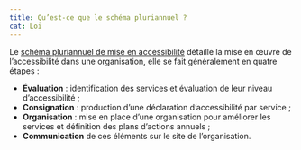 ```yaml
---
title: Qu’est-ce que le schéma pluriannuel ?
cat: Loi
---
```


Le [schéma pluriannuel de mise en accessibilité](/obligations/schema-pluriannuel/) détaille la mise en œuvre de l’accessibilité dans une organisation, elle se fait généralement en quatre étapes :

- **Évaluation** : identification des services et évaluation de leur niveau d’accessibilité ;
- **Consignation** : production d’une déclaration d’accessibilité par service ;
- **Organisation** : mise en place d’une organisation pour améliorer les services et définition des plans d’actions annuels ;
- **Communication** de ces éléments sur le site de l’organisation.
